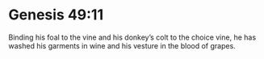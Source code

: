 # Genesis 49:11

Binding his foal to the vine and his donkey’s colt to the choice vine, he has washed his garments in wine and his vesture in the blood of grapes.
